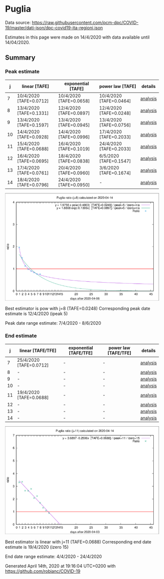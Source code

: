 # Puglia


Data source: https://raw.githubusercontent.com/pcm-dpc/COVID-19/master/dati-json/dpc-covid19-ita-regioni.json

Estimates in this page were made on 14/4/2020 with data available until 14/04/2020.


## Summary 

### Peak estimate 
|j|linear [TAFE]|exponential [TAFE]|power law [TAFE]|details|
|---|----|-----------|---------|-------|
|7|10/4/2020 [TAFE=0.0712]|10/4/2020 [TAFE=0.0658]|10/4/2020 [TAFE=0.0464]|[analysis](COVID-19_puglia_j7_2020-04-14.md)|
|8|13/4/2020 [TAFE=0.1331]|12/4/2020 [TAFE=0.0897]|12/4/2020 [TAFE=0.0248]|[analysis](COVID-19_puglia_j8_2020-04-14.md)|
|9|13/4/2020 [TAFE=0.1597]|13/4/2020 [TAFE=0.0945]|13/4/2020 [TAFE=0.0756]|[analysis](COVID-19_puglia_j9_2020-04-14.md)|
|10|14/4/2020 [TAFE=0.0928]|14/4/2020 [TAFE=0.0996]|17/4/2020 [TAFE=0.2033]|[analysis](COVID-19_puglia_j10_2020-04-14.md)|
|11|15/4/2020 [TAFE=0.0688]|16/4/2020 [TAFE=0.1019]|24/4/2020 [TAFE=0.2033]|[analysis](COVID-19_puglia_j11_2020-04-14.md)|
|12|16/4/2020 [TAFE=0.0695]|18/4/2020 [TAFE=0.0838]|6/5/2020 [TAFE=0.1547]|[analysis](COVID-19_puglia_j12_2020-04-14.md)|
|13|17/4/2020 [TAFE=0.0761]|20/4/2020 [TAFE=0.0960]|3/6/2020 [TAFE=0.1674]|[analysis](COVID-19_puglia_j13_2020-04-14.md)|
|14|18/4/2020 [TAFE=0.0796]|24/4/2020 [TAFE=0.0950]|-|[analysis](COVID-19_puglia_j14_2020-04-14.md)|

![best peak estimate](COVID-19_puglia_j8_2020-04-14.png)

Best estimator is pow with j=8 (TAFE=0.0248)
Corresponding peak date estimate is 12/4/2020 (ipeak 5)


Peak date range estimate: 7/4/2020 - 8/6/2020

### End estimate 
|j|linear [TAFE/TFE]|exponential [TAFE/TFE]|power law [TAFE/TFE]|details|
|---|----|-----------|---------|-------|
|7|25/4/2020 [TAFE=0.0712]|-|-|[analysis](COVID-19_puglia_j7_2020-04-14.md)|
|8|-|-|-|[analysis](COVID-19_puglia_j8_2020-04-14.md)|
|9|-|-|-|[analysis](COVID-19_puglia_j9_2020-04-14.md)|
|10|-|-|-|[analysis](COVID-19_puglia_j10_2020-04-14.md)|
|11|19/4/2020 [TAFE=0.0688]|-|-|[analysis](COVID-19_puglia_j11_2020-04-14.md)|
|12|-|-|-|[analysis](COVID-19_puglia_j12_2020-04-14.md)|
|13|-|-|-|[analysis](COVID-19_puglia_j13_2020-04-14.md)|
|14|-|-|-|[analysis](COVID-19_puglia_j14_2020-04-14.md)|

![best zero estimate](COVID-19_puglia_j11_2020-04-14.png)

Best estimator is linear with j=11 (TAFE=0.0688)
Corresponding end date estimate is 19/4/2020 (izero 15)


End date range estimate: 4/4/2020 - 24/4/2020

Generated April 14th, 2020 at 19:16:04 UTC+0200 with https://github.com/robianc/COVID-19
